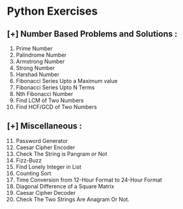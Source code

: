# Python Exercises #

## [+] Number Based Problems and Solutions :
   1. Prime Number
   2. Palindrome Number
   3. Armstrong Number
   4. Strong Number    
   5. Harshad Number
   6. Fibonacci Series Upto a Maximum value
   7. Fibonacci Series Upto N Terms
   8. Nth Fibonacci Number
   9. Find LCM of Two Numbers
   10. Find HCF/GCD of Two Numbers


## [+] Miscellaneous :
   11. Password Generator
   12. Caesar Cipher Encoder
   13. Check The String is Pangram or Not
   14. Fizz-Buzz
   15. Find Lonely Integer in List
   16. Counting Sort
   17. Time Conversion from 12-Hour Format to 24-Hour Format
   18. Diagonal Difference of a Square Matrix
   19. Caesar Cipher Decoder
   20. Check The Two Strings Are Anagram Or Not.
